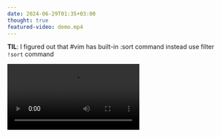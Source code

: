 ```yaml
---
date: 2024-06-29T01:35+03:00
thought: true
featured-video: demo.mp4
---
```


**TIL**: I figured out that #vim has built-in :sort command instead use filter `!sort` command

![](demo.mp4 "")

